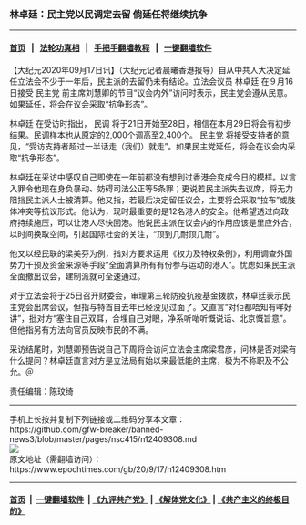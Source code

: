 ### 林卓廷：民主党以民调定去留 倘延任将继续抗争
------------------------

#### [首页](https://github.com/gfw-breaker/banned-news3/blob/master/README.md) &nbsp;&nbsp;|&nbsp;&nbsp; [法轮功真相](https://github.com/begood0513/basic/blob/master/README.md)  &nbsp;&nbsp;|&nbsp;&nbsp; [手把手翻墙教程](https://github.com/gfw-breaker/guides/wiki)  &nbsp;&nbsp;|&nbsp;&nbsp; [一键翻墙软件](https://github.com/gfw-breaker/nogfw/blob/master/README.md)  



<div><p>
 【大纪元2020年09月17日讯】（大纪元记者晨曦香港报导）自从中共人大决定延任立法会不少于一年后，民主派的去留仍未有结论。立法会议员
 <ok href="https://www.epochtimes.com/gb/tag/%E6%9E%97%E5%8D%93%E5%BB%B7.html">
  林卓廷
 </ok>
 在９月16日接受
 <ok href="https://www.epochtimes.com/gb/tag/%E6%B0%91%E4%B8%BB%E5%85%9A.html">
  民主党
 </ok>
 前主席刘慧卿的节目“议会内外”访问时表示，民主党会遵从民意。如果延任，将会在议会采取“抗争形态”。
</p>
<p>
 <ok href="https://www.epochtimes.com/gb/tag/%E6%9E%97%E5%8D%93%E5%BB%B7.html">
  林卓廷
 </ok>
 在受访时指出，
 <ok href="https://www.epochtimes.com/gb/tag/%E6%B0%91%E8%B0%83.html">
  民调
 </ok>
 将于21日开始至28日，相信在本月29日将会有初步结果。民调样本也从原定的2,000个调高至2,400个。
 <ok href="https://www.epochtimes.com/gb/tag/%E6%B0%91%E4%B8%BB%E5%85%9A.html">
  民主党
 </ok>
 将接受支持者的意见，“受访支持者超过一半话走（我们）就走”。如果民主党延任，将会在议会内采取“抗争形态”。
</p>
<p>
 林卓廷在采访中感叹自己即使在一年前都没有想到过香港会变成今日的模样。以言入罪令他现在身负暴动、妨碍司法公正等5条罪；更说若民主派失去议席，将无力阻挡民主派人士被清算。他又指，若最后决定留任议会，主要将会采取“拉布”或肢体冲突等抗议形式。他认为，现时最重要的是12名港人的安全。他希望透过向政府持续施压，可以让港人尽快回港。他说民主派在议会内的作用应该是里应外合，以时间换取空间，引起国际社会的关注，“顶到几耐顶几耐”。
</p>
<p>
 他又以经民联的梁美芬为例，指对方要求运用《权力及特权条例》，利用调查外国势力干预及资金来源等手段“全面清算所有有份参与运动的港人”。忧虑如果民主派全面撤出议会，建制派就可全速通过。
</p>
<p>
 对于立法会将于25日召开财委会，审理第三轮防疫抗疫基金拨款，林卓廷表示民主党会出席会议，但指与特首自去年已经没见过面了。又直言“对佢都唔知有咩好讲”，批对方“塞住自己双耳，合埋自己对眼，净系听啱听慨说话、北京慨旨意”。但他指另有方法向官员反映市民的不满。
</p>
<p>
 采访结尾时，刘慧卿预告说自己下周将会访问立法会主席梁君彦，问林是否对梁有什么提问？林卓廷直言对方是立法局有始以来最低能的主席，极为不称职及不公允。＠
</p>
<p>
 责任编辑：陈玟绮
</p>
</div>
<hr/>
手机上长按并复制下列链接或二维码分享本文章：<br/>
https://github.com/gfw-breaker/banned-news3/blob/master/pages/nsc415/n12409308.md <br/>
<a href='https://github.com/gfw-breaker/banned-news3/blob/master/pages/nsc415/n12409308.md'><img src='https://github.com/gfw-breaker/banned-news3/blob/master/pages/nsc415/n12409308.md.png'/></a> <br/>
原文地址（需翻墙访问）：https://www.epochtimes.com/gb/20/9/17/n12409308.htm


------------------------
#### [首页](https://github.com/gfw-breaker/banned-news3/blob/master/README.md) &nbsp;|&nbsp; [一键翻墙软件](https://github.com/gfw-breaker/nogfw/blob/master/README.md) &nbsp;| [《九评共产党》](https://github.com/gfw-breaker/9ping.md/blob/master/README.md#九评之一评共产党是什么) | [《解体党文化》](https://github.com/gfw-breaker/jtdwh.md/blob/master/README.md) | [《共产主义的终极目的》](https://github.com/gfw-breaker/gczydzjmd.md/blob/master/README.md)


<img src='http://gfw-breaker.win/banned-news3/pages/nsc415/n12409308.md' width='0px' height='0px'/>
